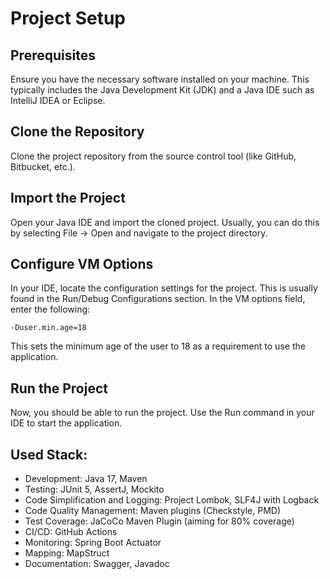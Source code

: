 # Project Setup

## Prerequisites

Ensure you have the necessary software installed on your machine. This typically includes the Java Development Kit (JDK)
and a Java IDE such as IntelliJ IDEA or Eclipse.

## Clone the Repository

Clone the project repository from the source control tool (like GitHub, Bitbucket, etc.).

## Import the Project

Open your Java IDE and import the cloned project. Usually, you can do this by selecting File -> Open and navigate to the
project directory.

## Configure VM Options

In your IDE, locate the configuration settings for the project. This is usually found in the Run/Debug Configurations
section. In the VM options field, enter the following:

```
-Duser.min.age=18
```

This sets the minimum age of the user to 18 as a requirement to use the application.

## Run the Project

Now, you should be able to run the project. Use the Run command in your IDE to start the application.

## Used Stack:

- Development: Java 17, Maven
- Testing: JUnit 5, AssertJ, Mockito
- Code Simplification and Logging: Project Lombok, SLF4J with Logback
- Code Quality Management: Maven plugins (Checkstyle, PMD)
- Test Coverage: JaCoCo Maven Plugin (aiming for 80% coverage)
- CI/CD: GitHub Actions
- Monitoring: Spring Boot Actuator
- Mapping: MapStruct
- Documentation: Swagger, Javadoc